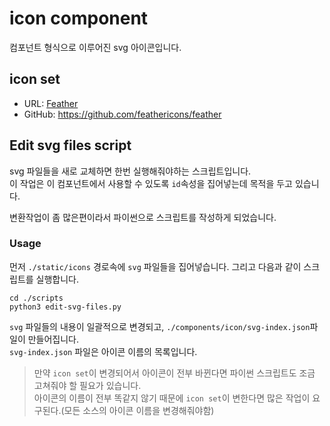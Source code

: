 # icon component

컴포넌트 형식으로 이루어진 svg 아이콘입니다.


## icon set

- URL: [Feather](https://feathericons.com)
- GitHub: https://github.com/feathericons/feather


## Edit svg files script

svg 파일들을 새로 교체하면 한번 실행해줘야하는 스크립트입니다.  
이 작업은 이 컴포넌트에서 사용할 수 있도록 `id`속성을 집어넣는데 목적을 두고 있습니다.

변환작업이 좀 많은편이라서 파이썬으로 스크립트를 작성하게 되었습니다.

### Usage

먼저 `./static/icons` 경로속에 `svg` 파일들을 집어넣습니다. 그리고 다음과 같이 스크립트를 실행합니다.

```
cd ./scripts
python3 edit-svg-files.py
```

`svg` 파일들의 내용이 일괄적으로 변경되고, `./components/icon/svg-index.json`파일이 만들어집니다.  
`svg-index.json` 파일은 아이콘 이름의 목록입니다.


> 만약 `icon set`이 변경되어서 아이콘이 전부 바뀐다면 파이썬 스크립트도 조금 고쳐줘야 할 필요가 있습니다.  
> 아이콘의 이름이 전부 똑같지 않기 때문에 `icon set`이 변한다면 많은 작업이 요구된다.(모든 소스의 아이콘 이름을 변경해줘야함)

